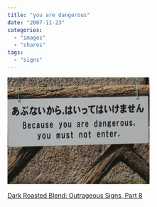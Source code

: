 ```yaml
---
title: "you are dangerous"
date: "2007-11-23"
categories: 
  - "images"
  - "shares"
tags: 
  - "signs"
---
```


![](images/4wnP83SaF247awwnoprTfkXt_400.jpg)

[Dark Roasted Blend: Outrageous Signs, Part 8](http://www.darkroastedblend.com/2007/11/outrageous-signs-part-8.html)
